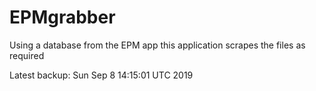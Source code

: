 # EPMgrabber
Using a database from the EPM app this application scrapes the files as required


Latest backup: Sun Sep 8 14:15:01 UTC 2019
